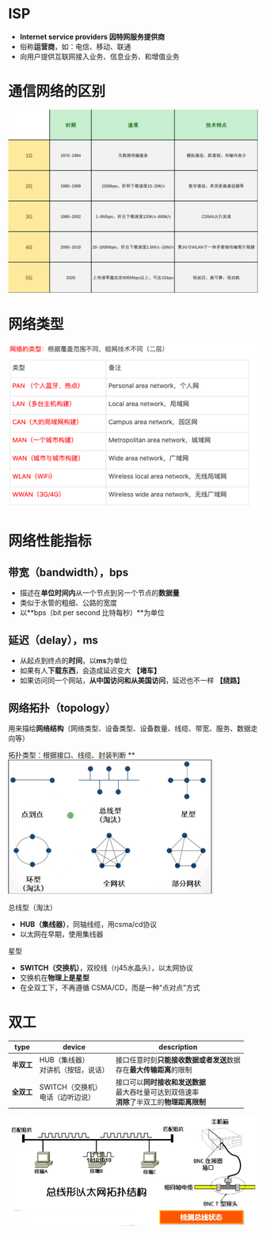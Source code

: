 

# ISP
- **Internet service providers 因特网服务提供商**
- 俗称**运营商**，如：电信、移动、联通
- 向用户提供互联网接入业务、信息业务、和增值业务

# 通信网络的区别
![](../photo/Pasted%20image%2020220927202120.png)

# 网络类型
![](../photo/Pasted%20image%2020220927172211.png)


# 网络性能指标

## 带宽（bandwidth），bps
-   描述在**单位时间内**从一个节点到另一个节点的**数据量**
-   类似于水管的粗细、公路的宽度
-   以**bps（bit per second 比特每秒）**为单位

## 延迟（delay），ms
-   从起点到终点的**时间**，以**ms**为单位
-   如果有人**下载东西**，会造成延迟变大 **【堵车】**
-   如果访问同一个网站，**从中国访问和从美国访问**，延迟也不一样 **【绕路】**

## 网络拓扑（topology）
用来描绘**网络结构**（网络类型、设备类型、设备数量、线缆、带宽、服务、数据走向等）

拓扑类型：根据接口、线缆、封装判断
**![](../photo/Pasted%20image%2020220927172843.png)

总线型（淘汰）
- **HUB（集线器）**，同轴线缆，用csma/cd协议
- 以太网在早期，使用集线器

星型
- **SWITCH（交换机）**，双绞线（rj45水晶头），以太网协议
- 交换机在**物理上是星型**
- 在全双工下，不再遵循 CSMA/CD，而是一种“点对点”方式

# 双工
| type       | device                                 | description                                                                                        |
| ---------- | -------------------------------------- | -------------------------------------------------------------------------------------------------- |
| **半双工** | HUB（集线器）<br/>对讲机（按钮，说话） | 接口任意时刻**只能接收数据或者发送**数据<br/>存在**最大传输距离**的限制                            |
| **全双工** | SWITCH（交换机）<br/>电话（边听边说）  | 接口可以**同时接收和发送数据**<br/>最大吞吐量可达到双倍速率<br/>**消除**了半双工的**物理距离限制** |

![半双工](../photo/Pasted%20image%2020220927200443.png)
